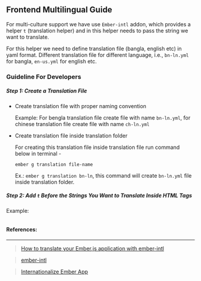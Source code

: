 ## Frontend Multilingual Guide

For multi-culture support we have use `Ember-intl` addon, which provides a helper `t` 
(translation helper) and in this helper needs to pass the string we want to translate.


For this helper we need to define translation file (bangla, english etc) in yaml format. 
Different translation file for different language, i.e., `bn-ln.yml` for bangla, `en-us.yml`
for english etc.

### Guideline For Developers
##### Step 1: Create a Translation File

- Create translation file with proper naming convention
  
  Example: For bengla translation file create file with name `bn-ln.yml`, for chinese translation
  file create file with name `ch-ln.yml`  
- Create translation file inside translation folder

  For creating this translation file inside translation file run command below in terminal -
  
  `ember g translation file-name` 
  
  Ex.: `ember g translation bn-ln`, this command will create `bn-ln.yml` file inside
  translation folder.

##### Step 2: Add `t` Before the Strings You Want to Translate Inside HTML Tags

Example:
```html
```
 

#### References:
___
>[How to translate your Ember.js application with ember-intl](https://www.codeandweb.com/babeledit/tutorials/how-to-translate-your-ember-app-with-ember-intl)

>[ember-intl](https://github.com/ember-intl/ember-intl)

>[Internationalize Ember App](https://ember-intl.github.io/ember-intl/)
